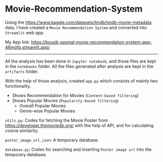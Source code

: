 # Movie-Recommendation-System


Using the https://www.kaggle.com/datasets/tmdb/tmdb-movie-metadata data, I have created a `Movie Recommendation System` and converted into `Streamlit` web app.


My App link: https://kousik-sasmal-movie-recommendation-system-app-46mgfp.streamlit.app/

--------------------------------------------------------------------------------------------------------------
All the analysis has been done in `Jupyter notebook`, and those files are kept in the `notebooks` folder. All the files generated after analysis are kept in the `artifacts` folder.

With the help of those analysis, created `app.py` which consists of mainly two functionality.
  - Shows Recommendation for Movies (`Content-based filtering`)
  - Shows Popular Movies (`Popularity-based filtering`)
      - Overall Popular Movies
      - Genre-wise Popular Movies


`utils.py`: Codes for fetching the Movie Poster from https://developer.themoviedb.org/ with the help of API, and for calculating cosine similarity.
            

`poster_image_url.json`: A temporary database.


`database.py`: Codes for searching and inserting `Poster image url` into the temporary database.
